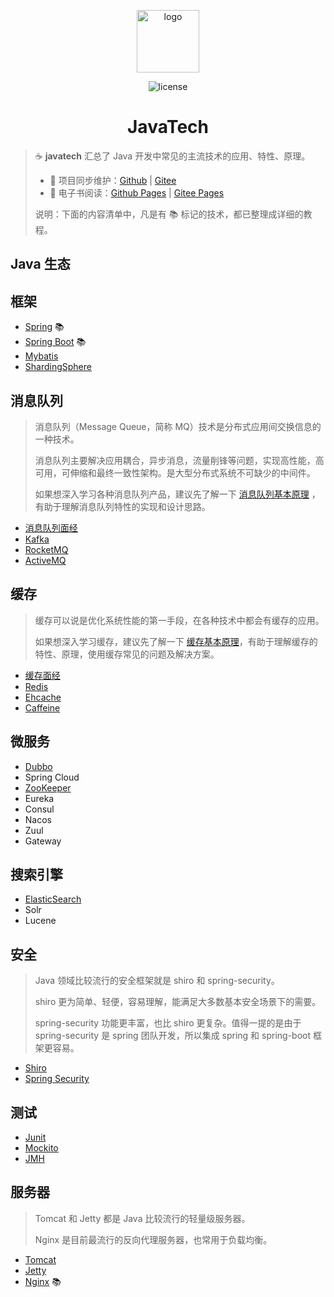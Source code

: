 <p align="center">
    <a href="https://dunwu.github.io/javatech/#/" target="_blank" rel="noopener noreferrer">
        <img src="http://dunwu.test.upcdn.net/common/logo/java-logo.png" alt="logo" width="100px">
    </a>
</p>

<p align="center">
    <img src="https://badgen.net/github/license/dunwu/javatech" alt="license">
</p>

<h1 align="center">JavaTech</h1>

> ☕ **javatech** 汇总了 Java 开发中常见的主流技术的应用、特性、原理。
>
> - 🔁 项目同步维护：[Github](https://github.com/dunwu/javatech/) | [Gitee](https://gitee.com/turnon/javatech/)
> - 📖 电子书阅读：[Github Pages](https://dunwu.github.io/javatech/) | [Gitee Pages](http://turnon.gitee.io/javatech/)
>
> 说明：下面的内容清单中，凡是有 📚 标记的技术，都已整理成详细的教程。

## Java 生态

## 框架

- [Spring](https://dunwu.github.io/spring-tutorial/) 📚
- [Spring Boot](https://dunwu.github.io/spring-boot-tutorial/) 📚
- [Mybatis](docs/framework/mybatis.md)
- [ShardingSphere](docs/storage/shardingsphere.md)

## 消息队列

> 消息队列（Message Queue，简称 MQ）技术是分布式应用间交换信息的一种技术。
>
> 消息队列主要解决应用耦合，异步消息，流量削锋等问题，实现高性能，高可用，可伸缩和最终一致性架构。是大型分布式系统不可缺少的中间件。
>
> 如果想深入学习各种消息队列产品，建议先了解一下 [消息队列基本原理](https://github.com/dunwu/blog/blob/master/source/_posts/distributed/mq-theory.md) ，有助于理解消息队列特性的实现和设计思路。

- [消息队列面经](docs/mq/mq-interview.md)
- [Kafka](docs/mq/kafka)
- [RocketMQ](docs/mq/rocketmq.md)
- [ActiveMQ](docs/mq/activemq.md)

## 缓存

> 缓存可以说是优化系统性能的第一手段，在各种技术中都会有缓存的应用。
>
> 如果想深入学习缓存，建议先了解一下 [缓存基本原理](https://github.com/dunwu/blog/blob/master/source/_posts/distributed/cache-theory.md)，有助于理解缓存的特性、原理，使用缓存常见的问题及解决方案。

- [缓存面经](docs/cache/CacheInterview.md)
- [Redis](docs/cache/Redis.md)
- [Ehcache](docs/cache/Ehcache.md)
- [Caffeine](docs/cache/Caffeine.md)

## 微服务

- [Dubbo](docs/soa/dubbo.md)
- Spring Cloud
- [ZooKeeper](docs/soa/zookeeper)
- Eureka
- Consul
- Nacos
- Zuul
- Gateway

## 搜索引擎

- [ElasticSearch](docs/search/elasticsearch)
- Solr
- Lucene

## 安全

> Java 领域比较流行的安全框架就是 shiro 和 spring-security。
>
> shiro 更为简单、轻便，容易理解，能满足大多数基本安全场景下的需要。
>
> spring-security 功能更丰富，也比 shiro 更复杂。值得一提的是由于 spring-security 是 spring 团队开发，所以集成 spring 和 spring-boot 框架更容易。

- [Shiro](docs/security/shiro.md)
- [Spring Security](docs/security/spring-security.md)

## 测试

- [Junit](docs/test/junit.md)
- [Mockito](docs/test/mockito.md)
- [JMH](docs/test/jmh.md)

## 服务器

> Tomcat 和 Jetty 都是 Java 比较流行的轻量级服务器。
>
> Nginx 是目前最流行的反向代理服务器，也常用于负载均衡。

- [Tomcat](docs/server/tomcat.md)
- [Jetty](docs/server/jetty.md)
- [Nginx](https://github.com/dunwu/nginx-tutorial) 📚

